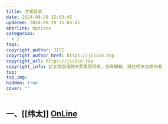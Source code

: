 ```yaml
---
title: 方案目录
date: 2024-09-29 15:03:45
updated: 2024-09-29 15:03:45
abbrlink: Options
categories:
  - /
tags: 
copyright_author: JISI
copyright_author_href: https://jisicn.top
copyright_url: https://jisicn.top
copyright_info: 此文章版權歸东莞集思所有，如有轉載，請註明來自原作者
top: 
top_img: 
hidden: true
cover: ""
---
```

## 一、[[纬太]]  [OnLine](https://www.jisicn.top/skkbor)
